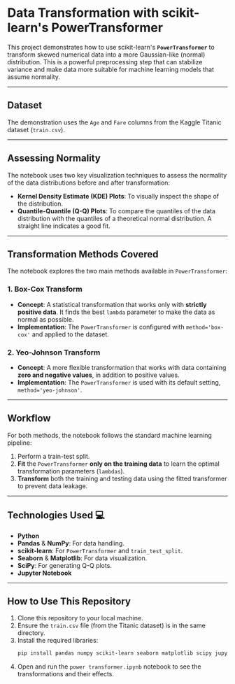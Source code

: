 # Data Transformation with scikit-learn's PowerTransformer

This project demonstrates how to use scikit-learn's **`PowerTransformer`** to transform skewed numerical data into a more Gaussian-like (normal) distribution. This is a powerful preprocessing step that can stabilize variance and make data more suitable for machine learning models that assume normality.

---
## Dataset

The demonstration uses the `Age` and `Fare` columns from the Kaggle Titanic dataset (`train.csv`).

---
## Assessing Normality

The notebook uses two key visualization techniques to assess the normality of the data distributions before and after transformation:
* **Kernel Density Estimate (KDE) Plots**: To visually inspect the shape of the distribution.
* **Quantile-Quantile (Q-Q) Plots**: To compare the quantiles of the data distribution with the quantiles of a theoretical normal distribution. A straight line indicates a good fit.

---
## Transformation Methods Covered

The notebook explores the two main methods available in `PowerTransformer`:

### 1. Box-Cox Transform
* **Concept**: A statistical transformation that works only with **strictly positive data**. It finds the best `lambda` parameter to make the data as normal as possible.
* **Implementation**: The `PowerTransformer` is configured with `method='box-cox'` and applied to the dataset.

### 2. Yeo-Johnson Transform
* **Concept**: A more flexible transformation that works with data containing **zero and negative values**, in addition to positive values.
* **Implementation**: The `PowerTransformer` is used with its default setting, `method='yeo-johnson'`.

---
## Workflow

For both methods, the notebook follows the standard machine learning pipeline:
1.  Perform a train-test split.
2.  **Fit** the `PowerTransformer` **only on the training data** to learn the optimal transformation parameters (`lambdas`).
3.  **Transform** both the training and testing data using the fitted transformer to prevent data leakage.

---
## Technologies Used 💻
* **Python**
* **Pandas** & **NumPy**: For data handling.
* **scikit-learn**: For `PowerTransformer` and `train_test_split`.
* **Seaborn** & **Matplotlib**: For data visualization.
* **SciPy**: For generating Q-Q plots.
* **Jupyter Notebook**

---
## How to Use This Repository

1.  Clone this repository to your local machine.
2.  Ensure the `train.csv` file (from the Titanic dataset) is in the same directory.
3.  Install the required libraries:
    ```bash
    pip install pandas numpy scikit-learn seaborn matplotlib scipy jupyter
    ```
4.  Open and run the `power transformer.ipynb` notebook to see the transformations and their effects.
